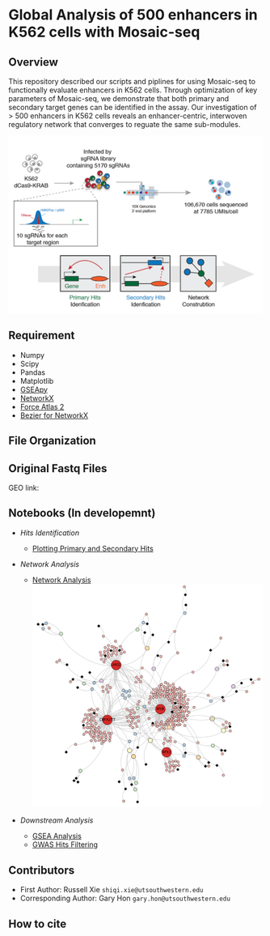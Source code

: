 # Global Analysis of 500 enhancers in K562 cells with Mosaic-seq

## Overview
This repository described our scripts and piplines for using Mosaic-seq to functionally evaluate enhancers in K562 cells. Through optimization of key parameters of Mosaic-seq, we demonstrate that both primary and secondary target genes can be identified in the assay. Our investigation of > 500 enhancers in K562 cells reveals an enhancer-centric, interwoven regulatory network that converges to reguate the same sub-modules.

![Over-view](./MISC/Overview-01.png "Overview")

## Requirement
- Numpy
- Scipy
- Pandas
- Matplotlib
- [GSEApy](https://github.com/zqfang/GSEApy)
- [NetworkX](https://github.com/networkx/networkx)
- [Force Atlas 2](https://github.com/bhargavchippada/forceatlas2)
- [Bezier for NetworkX](https://github.com/beyondbeneath/bezier-curved-edges-networkx)


## File Organization

## Original Fastq Files
GEO link:

## Notebooks (In developemnt)
- *Hits Identification*
	- [Plotting Primary and Secondary Hits](https://nbviewer.jupyter.org/github/russellxie/Global-analysis-K562-enhancers/blob/master/Notebooks/Hits_plotting/Hits_plotting.ipynb?flush_cache=true)

- *Network Analysis*
	- [Network Analysis](https://nbviewer.jupyter.org/github/russellxie/Global-analysis-K562-enhancers/blob/master/Notebooks/Network_analysis/Global_hits_calling_and_Network_analysis.ipynb?flush_cache=true)
	![Network](./Notebooks/Network_analysis/K562_network.png "Network")

- *Downstream Analysis*
	- [GSEA Analysis](https://nbviewer.jupyter.org/github/russellxie/Global-analysis-K562-enhancers/blob/master/Notebooks/GSEA_analysis/GSEA_test.ipynb?flush_cache=true)
	- [GWAS Hits Filtering](https://nbviewer.jupyter.org/github/russellxie/Global-analysis-K562-enhancers/blob/master/Notebooks/GWAS-analysis/GWAS_data.ipynb?flush_cache=true)

## Contributors
* First Author: Russell Xie `shiqi.xie@utsouthwestern.edu`
* Corresponding Author: Gary Hon `gary.hon@utsouthwestern.edu`

## How to cite
